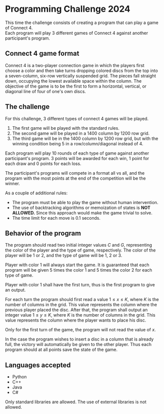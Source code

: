 # Programming Challenge 2024

This time the challenge consists of creating a program that can play a game of Connect 4.<br>
Each program will play 3 different games of Connect 4 against another participant's program.<br>

## Connect 4 game format 

Connect 4 is a two-player connection game in which the players first choose a color and then take turns dropping colored discs from the top into a seven-column, six-row vertically suspended grid. The pieces fall straight down, occupying the lowest available space within the column. The objective of the game is to be the first to form a horizontal, vertical, or diagonal line of four of one's own discs. 

## The challenge ##

For this challenge, 3 different types of connect 4 games will be played.  
1. The first game will be played with the standard rules. 
2. The second game will be played in a 1400 column by 1200 row grid.
3. The third game will be in the 1400 column by 1200 row grid, but with the winning condition being 5 in a row/column/diagonal instead of 4.

Each program will play 10 rounds of each type of game against another participant's program. 3 points will be awarded for each win, 1 point for each draw and 0 points for each loss. 

The participant's programs will compete in a format all vs all, and the program with the most points at the end of the competition will be the winner.

As a couple of additional rules:
- The program must be able to play the game without human intervention.
- The use of backtracking algorithms or memoization of states is **NOT ALLOWED.** Since this approach would make the game trivial to solve.
- The time limit for each move is 0.1 seconds.

## Behavior of the program 
The program should read two initial integer values $C$ and $G$, representing the color of the player and the type of game, respectively. The color of the player will be 1 or 2, and the type of game will be 1, 2 or 3.

Player with color 1 will always start the game.
It is guaranteed that each program will be given 5 times the color 1 and 5 times the color 2 for each type of game.

Player with color 1 shall have the first turn, thus is the first program to give an output.

For each turn the program should first read a value $1 \leq x \leq K$, where $K$ is the number of columns in the grid. This value represents the column where the previous player placed the disc.
After that, the program shall output an integer value $1 \leq y \leq K$, where $K$ is the number of columns in the grid. This value represents the column where the player wants to place his disc.

Only for the first turn of the game, the program will not read the value of $x$.

In the case the program wishes to insert a disc in a column that is already full, the victory will automatically be given to the other player. Thus each program should at all points save the state of the game.

## Languages accepted ##
- Python
- C++
- Java
- C#

Only standard libraries are allowed. The use of external libraries is not allowed.
